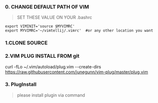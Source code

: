 ### 0. CHANGE DEFAULT PATH OF VIM 
> SET THESE VALUE ON YOUR .bashrc
```
export VIMINIT='source $MYVIMRC'
export MYVIMRC='~/vimtellij/.vimrc'  #or any other location you want
```

### 1.CLONE SOURCE 



### 2.VIM PLUG INSTALL FROM git
curl -fLo ~/.vim/autoload/plug.vim --create-dirs     https://raw.githubusercontent.com/junegunn/vim-plug/master/plug.vim 

### 3. PlugInstall
> please install plugin via command 
```:PlugInstall

